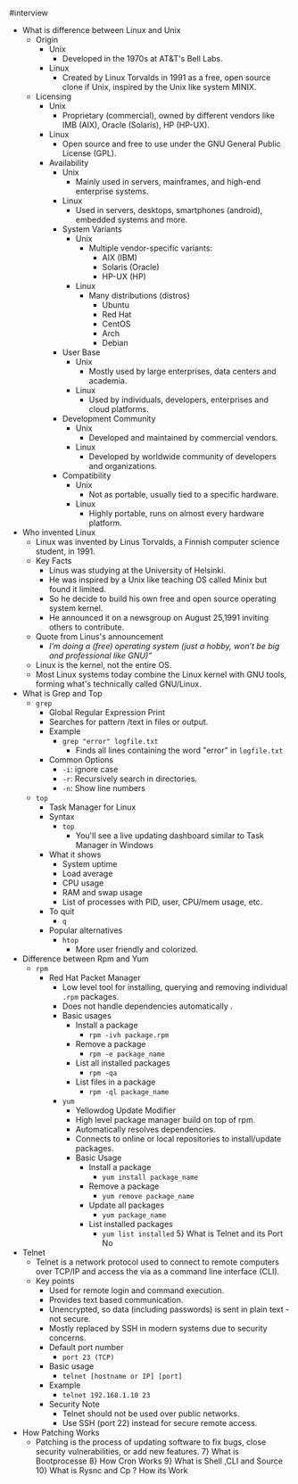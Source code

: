 #interview
* What is difference between Linux and Unix
	* Origin
		* Unix
			* Developed in the 1970s at AT&T's Bell Labs.
		* Linux
			* Created by Linux Torvalds in 1991 as a free, open source clone if Unix, inspired by the Unix like system MINIX.
	* Licensing
		* Unix
			* Proprietary (commercial), owned by different vendors like IMB (AIX), Oracle (Solaris), HP (HP-UX).
		* Linux
			* Open source and free to use under the GNU General Public License (GPL).
		* Availability
			* Unix
				* Mainly used in servers, mainframes, and high-end enterprise systems.
			* Linux
				* Used in servers, desktops, smartphones (android), embedded systems and more.
			* System Variants
				* Unix
					* Multiple vendor-specific variants:
						* AIX (IBM)
						* Solaris (Oracle)
						* HP-UX (HP)
				* Linux
					* Many distributions (distros)
						* Ubuntu 
						* Red Hat
						* CentOS
						* Arch
						* Debian
			* User Base
				* Unix
					* Mostly used by large enterprises, data centers and academia.
				* Linux
					* Used by individuals, developers, enterprises and cloud platforms.
			* Development Community
				* Unix
					* Developed and maintained by commercial vendors.
				* Linux
					* Developed by worldwide community of developers and organizations.
			* Compatibility
				* Unix
					* Not as portable, usually tied to a specific hardware.
				* Linux
					* Highly portable, runs on almost every hardware platform.
* Who invented Linux
	* Linux was invented by Linus Torvalds, a Finnish computer science student, in 1991.
	* Key Facts
		* Linus was studying at the University of Helsinki. 
		* He was inspired by a Unix like teaching OS called Minix but found it limited.
		* So he decide to build his own free and open source operating system kernel.
		* He announced it on a newsgroup on August 25,1991 inviting others to contribute.
	* Quote from Linus's announcement
		* *I’m doing a (free) operating system (just a hobby, won’t be big and professional like GNU)”*
	* Linux is the kernel, not the entire OS. 
	* Most Linux systems today combine the Linux kernel with GNU tools, forming what's technically called GNU/Linux. 
* What is Grep and Top
	* `grep`
		* Global Regular Expression Print
		* Searches for pattern /text in files or output.
		* Example
			* `grep "error" logfile.txt`
				* Finds all lines containing the word "error" in `logfile.txt`
		* Common Options
			* `-i`: ignore case
			* `-r`: Recursively search in directories.
			* `-n`: Show line numbers
	* `top`
		* Task Manager for Linux
		* Syntax
			* `top`
				* You'll see a live updating dashboard similar to Task Manager in Windows
		* What it shows
			* System uptime
			* Load average
			* CPU usage
			* RAM and swap usage
			* List of processes with PID, user, CPU/mem usage, etc.
		* To quit
			* `q`
		* Popular alternatives
			* `htop`
				* More user friendly and colorized.
* Difference between Rpm and Yum
	* `rpm`
		* Red Hat Packet Manager
			* Low level tool for installing, querying and removing individual `.rpm` packages.
			* Does not handle dependencies automatically .
			* Basic usages
				* Install a package
					* `rpm -ivh package.rpm`
				* Remove a package
					* `rpm -e package_name`
				* List all installed packages
					* `rpm -qa`
				* List files in a package
					* `rpm -ql package_name`
			* `yum`
				* Yellowdog Update Modifier
				* High level package manager build on top of rpm.
				* Automatically resolves dependencies.
				* Connects to online or local repositories to install/update packages.
				* Basic Usage
					* Install a package
						* `yum install package_name`
					* Remove a package
						* `yum remove package_name`
					* Update all packages
						* `yum package_name`
					* List installed packages 
						* `yum list installed`
5}  What is Telnet and its Port No
* Telnet
	* Telnet is a network protocol used to connect to remote computers over TCP/IP and access the via as a command line interface (CLI).
	* Key points
		* Used for remote login and command execution.
		* Provides text based communication.
		* Unencrypted, so data (including passwords) is sent in plain text - not secure.
		* Mostly replaced by SSH in modern systems due to security concerns.
		* Default port number
			* `port 23 (TCP)`
		* Basic usage
			* `telnet [hostname or IP] [port]`
		* Example
			* `telnet 192.168.1.10 23`
		* Security Note
			* Telnet should not be used over public networks.
			* Use SSH (port 22) instead for secure remote access.
* How Patching Works
	* Patching is the process of updating software to fix bugs, close security vulnerabilities, or add new features.
7}  What is Bootprocesse
8}  How Cron Works 
9}  What is Shell ,CLI and Source 
10}  What is Rysnc and Cp ? How its Work
